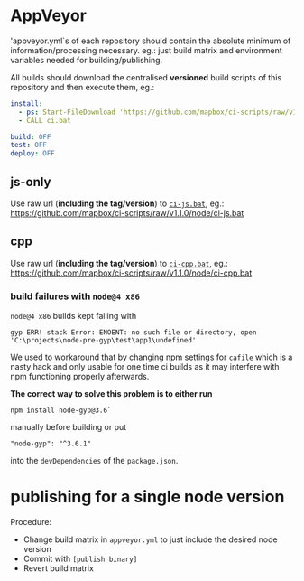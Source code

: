 # AppVeyor

'appveyor.yml`s of each repository should contain the absolute minimum of information/processing necessary.
eg.: just build matrix and environment variables needed for building/publishing.

All builds should download the centralised **versioned** build scripts of this repository and then execute them, eg.:

```yml
install:
  - ps: Start-FileDownload 'https://github.com/mapbox/ci-scripts/raw/v1.1.0/node/ci-js.bat' -FileName ci.bat
  - CALL ci.bat

build: OFF
test: OFF
deploy: OFF
```

## js-only

Use raw url (**including the tag/version**) to [`ci-js.bat`](ci-js.bat), eg.: https://github.com/mapbox/ci-scripts/raw/v1.1.0/node/ci-js.bat

## cpp

Use raw url (**including the tag/version**) to [`ci-cpp.bat`](ci-cpp.bat), eg.: https://github.com/mapbox/ci-scripts/raw/v1.1.0/node/ci-cpp.bat

### build failures with `node@4 x86`

`node@4 x86` builds kept failing with
```
gyp ERR! stack Error: ENOENT: no such file or directory, open 'C:\projects\node-pre-gyp\test\app1\undefined'
```

We used to workaround that by changing npm settings for `cafile` which is a nasty hack and only usable for one time ci builds as it may interfere with npm functioning properly afterwards.

**The correct way to solve this problem is to either run**
```
npm install node-gyp@3.6`
```
manually before building or put
```
"node-gyp": "^3.6.1"
```
into the `devDependencies` of the `package.json`.

# publishing for a single node version


Procedure:
* Change build matrix in `appveyor.yml` to just include the desired node version
* Commit with `[publish binary]`
* Revert build matrix

